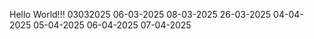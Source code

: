 Hello World!!!
03032025
06-03-2025
08-03-2025
26-03-2025
04-04-2025
05-04-2025
06-04-2025
07-04-2025
